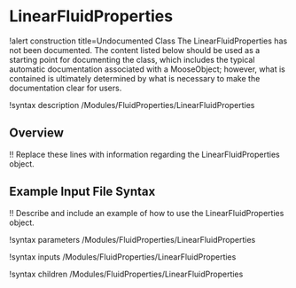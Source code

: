 # LinearFluidProperties

!alert construction title=Undocumented Class
The LinearFluidProperties has not been documented. The content listed below should be used as a starting point for
documenting the class, which includes the typical automatic documentation associated with a
MooseObject; however, what is contained is ultimately determined by what is necessary to make the
documentation clear for users.

!syntax description /Modules/FluidProperties/LinearFluidProperties

## Overview

!! Replace these lines with information regarding the LinearFluidProperties object.

## Example Input File Syntax

!! Describe and include an example of how to use the LinearFluidProperties object.

!syntax parameters /Modules/FluidProperties/LinearFluidProperties

!syntax inputs /Modules/FluidProperties/LinearFluidProperties

!syntax children /Modules/FluidProperties/LinearFluidProperties
